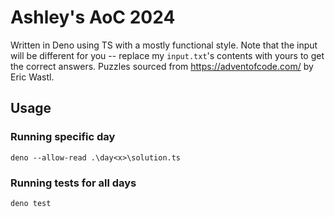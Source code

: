 # Ashley's AoC 2024

Written in Deno using TS with a mostly functional style. Note that the input will be different for you -- replace my `input.txt`'s contents with yours to get the correct answers. Puzzles sourced from https://adventofcode.com/ by Eric Wastl.

## Usage

### Running specific day

```shell
deno --allow-read .\day<x>\solution.ts
```

### Running tests for all days

```shell
deno test
```
